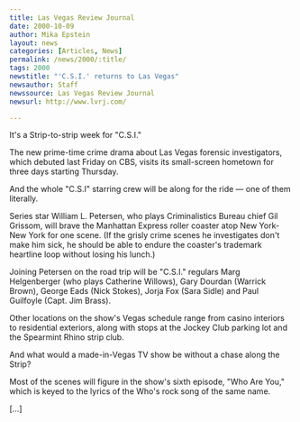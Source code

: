 ```yaml
---
title: Las Vegas Review Journal
date: 2000-10-09
author: Mika Epstein
layout: news
categories: [Articles, News]
permalink: /news/2000/:title/
tags: 2000
newstitle: "'C.S.I.' returns to Las Vegas"
newsauthor: Staff  
newssource: Las Vegas Review Journal  
newsurl: http://www.lvrj.com/  

---
```

It's a Strip-to-strip week for "C.S.I."

The new prime-time crime drama about Las Vegas forensic investigators, which debuted last Friday on CBS, visits its small-screen hometown for three days starting Thursday.

And the whole "C.S.I" starring crew will be along for the ride &#8212; one of them literally. 

Series star William L. Petersen, who plays Criminalistics Bureau chief Gil Grissom, will brave the Manhattan Express roller coaster atop New York-New York for one scene. (If the grisly crime scenes he investigates don't make him sick, he should be able to endure the coaster's trademark heartline loop without losing his lunch.) 

Joining Petersen on the road trip will be "C.S.I." regulars Marg Helgenberger (who plays Catherine Willows), Gary Dourdan (Warrick Brown), George Eads (Nick Stokes), Jorja Fox (Sara Sidle) and Paul Guilfoyle (Capt. Jim Brass). 

Other locations on the show's Vegas schedule range from casino interiors to residential exteriors, along with stops at the Jockey Club parking lot and the Spearmint Rhino strip club. 

And what would a made-in-Vegas TV show be without a chase along the Strip?

Most of the scenes will figure in the show's sixth episode, "Who Are You," which is keyed to the lyrics of the Who's rock song of the same name.

[...]  
